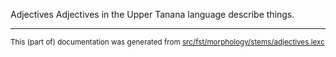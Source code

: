 Adjectives
Adjectives in the Upper Tanana language describe things.

* * *

<small>This (part of) documentation was generated from [src/fst/morphology/stems/adjectives.lexc](https://github.com/giellalt/lang-tau/blob/main/src/fst/morphology/stems/adjectives.lexc)</small>
